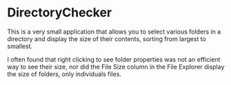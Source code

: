 # DirectoryChecker
 
This is a very small application that allows you to select various folders in a directory and display the size of their contents, sorting from largest to smallest.

I often found that right clicking to see folder properties was not an efficient way to see their size, nor did the File Size column in the File Explorer display the size of folders, only individuals files.
